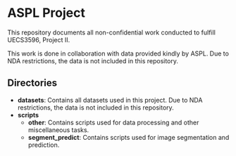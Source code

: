 # ASPL Project

This repository documents all non-confidential work conducted to fulfill UECS3596, Project II.

This work is done in collaboration with data provided kindly by ASPL. Due to NDA restrictions, the data is not included in this repository.

## Directories

- **datasets**: Contains all datasets used in this project. Due to NDA restrictions, the data is not included in this repository.
- **scripts**
  - **other**: Contains scripts used for data processing and other miscellaneous tasks.
  - **segment_predict**: Contains scripts used for image segmentation and prediction.
